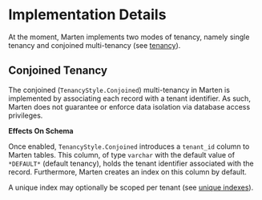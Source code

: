 # Implementation Details

At the moment, Marten implements two modes of tenancy, namely single tenancy and conjoined multi-tenancy (see [tenancy](/guide/documents/tenancy/)).

## Conjoined Tenancy

The conjoined (`TenancyStyle.Conjoined`) multi-tenancy in Marten is implemented by associating each record with a tenant identifier. As such, Marten does not guarantee or enforce data isolation via database access privileges.

**Effects On Schema**

Once enabled, `TenancyStyle.Conjoined` introduces a `tenant_id` column to Marten tables. This column, of type `varchar` with the default value of `*DEFAULT*` (default tenancy), holds the tenant identifier associated with the record. Furthermore, Marten creates an index on this column by default.

A unique index may optionally be scoped per tenant (see [unique indexes](/guide/documents/configuration/unique)).

